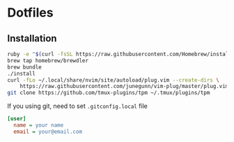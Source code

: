 # Dotfiles

## Installation

```bash
ruby -e "$(curl -fsSL https://raw.githubusercontent.com/Homebrew/install/master/install)"
brew tap homebrew/brewdler
brew bundle
./install
curl -fLo ~/.local/share/nvim/site/autoload/plug.vim --create-dirs \
    https://raw.githubusercontent.com/junegunn/vim-plug/master/plug.vim
git clone https://github.com/tmux-plugins/tpm ~/.tmux/plugins/tpm
```

If you using git, need to set `.gitconfig.local` file

```ini
[user]
  name = your name
  email = your@email.com
```
